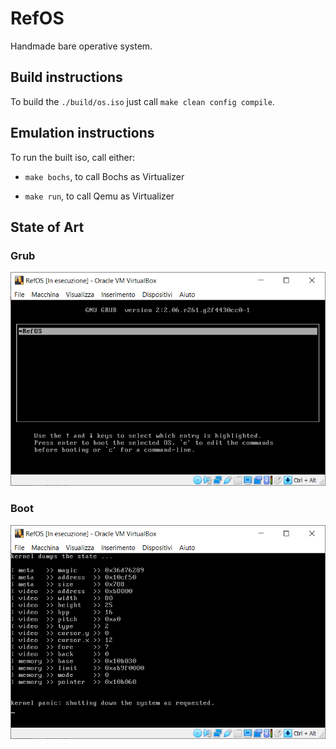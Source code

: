 # RefOS

Handmade bare operative system.

## Build instructions

To build the `./build/os.iso` just call `make clean config compile`.

## Emulation instructions

To run the built iso, call either:

- `make bochs`, to call Bochs as Virtualizer

- `make run`, to call Qemu as Virtualizer

## State of Art

### Grub

![without EFI (= text mode available)](grub.png)

### Boot

![sample kernel state dump](boot.png)
